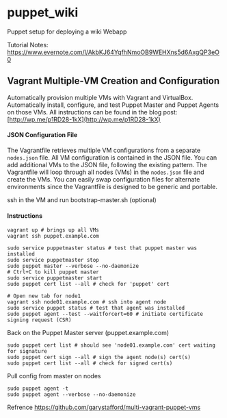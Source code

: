 # puppet_wiki
Puppet setup for deploying a wiki Webapp

Tutorial Notes: https://www.evernote.com/l/AkbKJ64YqfhNmoOB9WEHXns5d6AxgQP3eO0

## Vagrant Multiple-VM Creation and Configuration
Automatically provision multiple VMs with Vagrant and VirtualBox. Automatically install, configure, and test
Puppet Master and Puppet Agents on those VMs. All instructions can be found in the blog post:
[http://wp.me/p1RD28-1kX](http://wp.me/p1RD28-1kX)


#### JSON Configuration File
The Vagrantfile retrieves multiple VM configurations from a separate `nodes.json` file. All VM configuration is
contained in the JSON file. You can add additional VMs to the JSON file, following the existing pattern. The
Vagrantfile will loop through all nodes (VMs) in the `nodes.json` file and create the VMs. You can easily swap
configuration files for alternate environments since the Vagrantfile is designed to be generic and portable.

ssh in the VM and run bootstrap-master.sh (optional)
#### Instructions
```
vagrant up # brings up all VMs
vagrant ssh puppet.example.com

sudo service puppetmaster status # test that puppet master was installed
sudo service puppetmaster stop
sudo puppet master --verbose --no-daemonize
# Ctrl+C to kill puppet master
sudo service puppetmaster start
sudo puppet cert list --all # check for 'puppet' cert

# Open new tab for node1
vagrant ssh node01.example.com # ssh into agent node
sudo service puppet status # test that agent was installed
sudo puppet agent --test --waitforcert=60 # initiate certificate signing request (CSR)
```
Back on the Puppet Master server (puppet.example.com)
```
sudo puppet cert list # should see 'node01.example.com' cert waiting for signature
sudo puppet cert sign --all # sign the agent node(s) cert(s)
sudo puppet cert list --all # check for signed cert(s)
```

Pull config from master on nodes
```
sudo puppet agent -t
sudo puppet agent --verbose --no-daemonize
```



Refrence https://github.com/garystafford/multi-vagrant-puppet-vms
